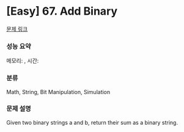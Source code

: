 # [Easy] 67. Add Binary

[문제 링크](https://leetcode.com/problems/add-binary/description/) 

### 성능 요약

메모리: , 시간: 

### 분류

Math, String, Bit Manipulation, Simulation

### 문제 설명

<p>Given two binary strings a and b, return their sum as a binary string.</p>
